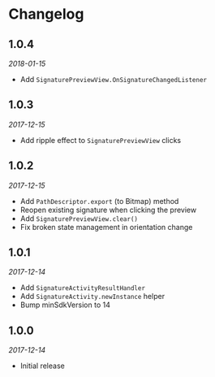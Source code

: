 # Changelog

## 1.0.4

_2018-01-15_

 * Add `SignaturePreviewView.OnSignatureChangedListener`

## 1.0.3

_2017-12-15_

 * Add ripple effect to `SignaturePreviewView` clicks

## 1.0.2

_2017-12-15_

 * Add `PathDescriptor.export` (to Bitmap) method
 * Reopen existing signature when clicking the preview
 * Add `SignaturePreviewView.clear()`
 * Fix broken state management in orientation change

## 1.0.1

_2017-12-14_

 * Add `SignatureActivityResultHandler`
 * Add `SignatureActivity.newInstance` helper
 * Bump minSdkVersion to 14

## 1.0.0

_2017-12-14_

 * Initial release